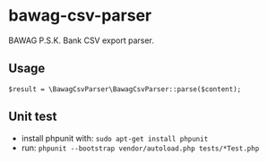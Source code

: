 bawag-csv-parser
================

BAWAG P.S.K. Bank CSV export parser.

Usage
-----
`$result = \BawagCsvParser\BawagCsvParser::parse($content);`

Unit test
---------

* install phpunit with: `sudo apt-get install phpunit`
* run: `phpunit --bootstrap vendor/autoload.php tests/*Test.php`
